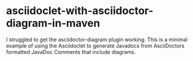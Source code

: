 # asciidoclet-with-asciidoctor-diagram-in-maven

I struggled to get the asciidoctor-diagram plugin working. This is a minimal example of using the Asciidoclet to generate Javadocs from AsciiDoctors formatted JavaDoc Comments that include diagrams.
